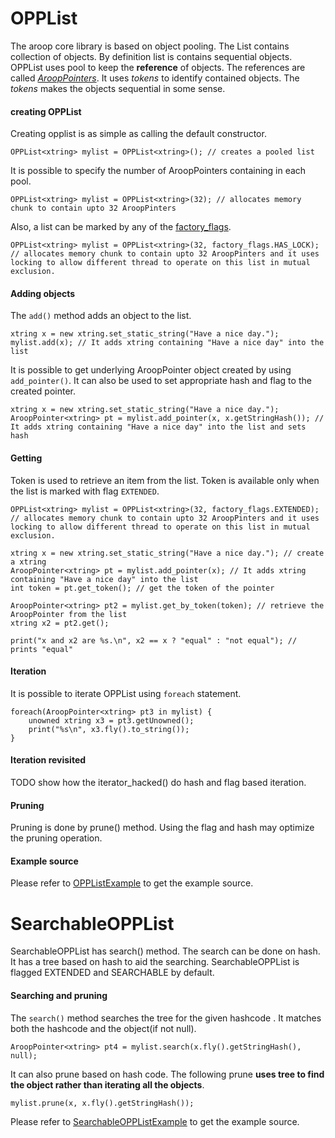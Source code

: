 OPPList
========

The aroop core library is based on object pooling. The List contains collection of objects. By definition list is contains sequential objects. OPPList uses pool to keep the **reference** of objects. The references are called *[AroopPointers](arooppointer.md)*. It uses *tokens* to identify contained objects. The *tokens* makes the objects sequential in some sense.

#### creating OPPList

Creating opplist is as simple as calling the default constructor.

```vala
OPPList<xtring> mylist = OPPList<xtring>(); // creates a pooled list
```

It is possible to specify the number of AroopPointers containing in each pool.

```vala
OPPList<xtring> mylist = OPPList<xtring>(32); // allocates memory chunk to contain upto 32 AroopPinters
```

Also, a list can be marked by any of the [factory_flags](factory.md#factory_flags).

```vala
OPPList<xtring> mylist = OPPList<xtring>(32, factory_flags.HAS_LOCK); // allocates memory chunk to contain upto 32 AroopPinters and it uses locking to allow different thread to operate on this list in mutual exclusion.
```

#### Adding objects

The `add()` method adds an object to the list.

```vala
xtring x = new xtring.set_static_string("Have a nice day.");
mylist.add(x); // It adds xtring containing "Have a nice day" into the list
```

It is possible to get underlying AroopPointer object created by using `add_pointer()`. It can also be used to set appropriate hash and flag to the created pointer.

```vala
xtring x = new xtring.set_static_string("Have a nice day.");
AroopPointer<xtring> pt = mylist.add_pointer(x, x.getStringHash()); // It adds xtring containing "Have a nice day" into the list and sets hash
```

#### Getting

Token is used to retrieve an item from the list. Token is available only when the list is marked with flag `EXTENDED`.

```vala
OPPList<xtring> mylist = OPPList<xtring>(32, factory_flags.EXTENDED); // allocates memory chunk to contain upto 32 AroopPinters and it uses locking to allow different thread to operate on this list in mutual exclusion.

xtring x = new xtring.set_static_string("Have a nice day."); // create a xtring
AroopPointer<xtring> pt = mylist.add_pointer(x); // It adds xtring containing "Have a nice day" into the list
int token = pt.get_token(); // get the token of the pointer

AroopPointer<xtring> pt2 = mylist.get_by_token(token); // retrieve the AroopPointer from the list
xtring x2 = pt2.get();

print("x and x2 are %s.\n", x2 == x ? "equal" : "not equal"); // prints "equal"

```

#### Iteration

It is possible to iterate OPPList using `foreach` statement.

```vala
foreach(AroopPointer<xtring> pt3 in mylist) {
	unowned xtring x3 = pt3.getUnowned();
	print("%s\n", x3.fly().to_string());
}
```

#### Iteration revisited

TODO show how the iterator_hacked() do hash and flag based iteration.

#### Pruning

Pruning is done by prune() method. Using the flag and hash may optimize the pruning operation.

#### Example source

Please refer to [OPPListExample](../example/collection_example/opplist_example/vsrc/OPPListExample.vala) to get the example source.

SearchableOPPList
===================

SearchableOPPList has search() method. The search can be done on hash. It has a tree based on hash to aid the searching. SearchableOPPList is flagged EXTENDED and SEARCHABLE by default.

#### Searching and pruning

The `search()` method searches the tree for the given hashcode . It matches both the hashcode and the object(if not null).

```vala
AroopPointer<xtring> pt4 = mylist.search(x.fly().getStringHash(), null);
```

It can also prune based on hash code. The following prune **uses tree to find the object rather than iterating all the objects**.

```vala
mylist.prune(x, x.fly().getStringHash());
```

Please refer to [SearchableOPPListExample](../example/collection_example/searchableopplist_example/vsrc/SearchableOPPListExample.vala) to get the example source.

